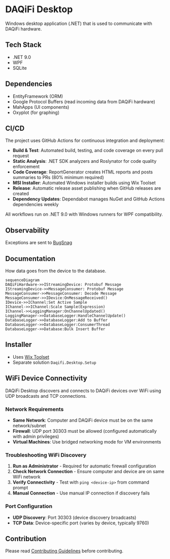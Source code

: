 # DAQiFi Desktop

Windows desktop application (.NET) that is used to communicate with DAQiFi hardware.

## Tech Stack

- .NET 9.0
- WPF
- SQLite

## Dependencies

- EntityFramework (ORM)
- Google Protocol Buffers (read incoming data from DAQiFi hardware)
- MahApps (UI components)
- Oxyplot (for graphing)

## CI/CD

The project uses GitHub Actions for continuous integration and deployment:

- **Build & Test**: Automated build, testing, and code coverage on every pull request
- **Static Analysis**: .NET SDK analyzers and Roslynator for code quality enforcement
- **Code Coverage**: ReportGenerator creates HTML reports and posts summaries to PRs (80% minimum required)
- **MSI Installer**: Automated Windows installer builds using Wix Toolset
- **Release**: Automatic release asset publishing when GitHub releases are created
- **Dependency Updates**: Dependabot manages NuGet and GitHub Actions dependencies weekly

All workflows run on .NET 9.0 with Windows runners for WPF compatibility.

## Observability

Exceptions are sent to [BugSnag](https://app.bugsnag.com/daqifi/daqifi-desktop/)

## Documentation

How data goes from the device to the database.

```mermaid
sequenceDiagram
DAQiFiHardware->>IStreamingDevice: Protobuf Message
IStreamingDevice->>MessageConsumer: Protobuf Message
MessageConsumer->>MessageConsumer: Decode Message
MessageConsumer->>IDevice:OnMessageReceived()
IDevice->>IChannel:Set Active Sample
IChannel->>IChannel:Scale Sample(Expression)
IChannel->>LoggingManager:OnChannelUpdated()
LoggingManager->>DatabaseLogger:HandleChannelUpdate()
DatabaseLogger->>DatabaseLogger:Add to Buffer
DatabaseLogger->>DatabaseLogger:ConsumerThread
DatabaseLogger->>Database:Bulk Insert Buffer
```

## Installer

- Uses [Wix Toolset](https://wixtoolset.org/)
- Separate solution `Daqifi.Desktop.Setup`

## WiFi Device Connectivity

DAQiFi Desktop discovers and connects to DAQiFi devices over WiFi using UDP broadcasts and TCP connections.

### Network Requirements
- **Same Network**: Computer and DAQiFi device must be on the same network/subnet
- **Firewall**: UDP port 30303 must be allowed (configured automatically with admin privileges)
- **Virtual Machines**: Use bridged networking mode for VM environments

### Troubleshooting WiFi Discovery
1. **Run as Administrator** - Required for automatic firewall configuration
2. **Check Network Connection** - Ensure computer and device are on same WiFi network
3. **Verify Connectivity** - Test with `ping <device-ip>` from command prompt
4. **Manual Connection** - Use manual IP connection if discovery fails

### Port Configuration
- **UDP Discovery**: Port 30303 (device discovery broadcasts)
- **TCP Data**: Device-specific port (varies by device, typically 9760)

## Contribution

Please read [Contributing Guidelines](CONTRIBUTING.md) before contributing.
